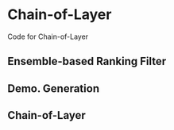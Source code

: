 # Chain-of-Layer
Code for Chain-of-Layer

## Ensemble-based Ranking Filter

## Demo. Generation

## Chain-of-Layer